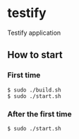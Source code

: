 # testify
Testify application

## How to start

### First time
```shell
$ sudo ./build.sh
$ sudo ./start.sh
```

### After the first time
```shell
$ sudo ./start.sh
```
